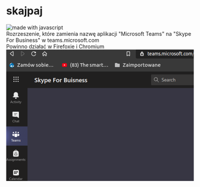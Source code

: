 # skajpaj
![made with javascript](https://img.shields.io/badge/Made%20with-JavaScript-yellow)<br>
Rozrzeszenie, które zamienia nazwę aplikacji "Microsoft Teams" na "Skype For Business" w teams.microsoft.com<br>
Powinno działać w Firefoxie i Chromium<br>
![Screenshot](https://raw.githubusercontent.com/ProgramistaZpolski/skajpaj/master/Screenshot%20from%202020-11-23%2013-31-08.png)
